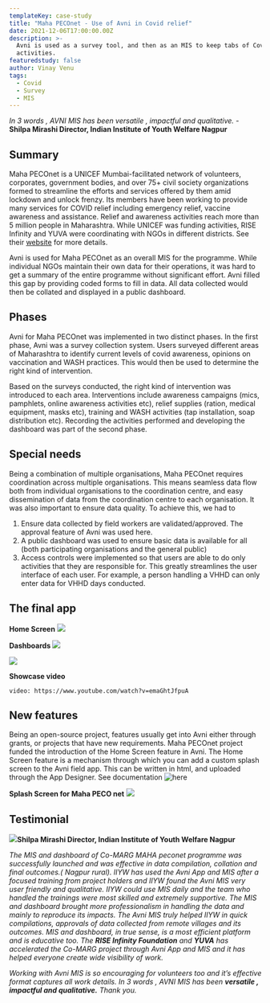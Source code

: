 ```yaml
---
templateKey: case-study
title: "Maha PECOnet - Use of Avni in Covid relief"
date: 2021-12-06T17:00:00.00Z
description: >-
  Avni is used as a survey tool, and then as an MIS to keep tabs of Covid relief 
  activities.
featuredstudy: false
author: Vinay Venu
tags:
  - Covid
  - Survey
  - MIS
---
```


_In 3 words , AVNI MIS has been versatile , impactful and qualitative._ - **Shilpa Mirashi Director, Indian Institute of Youth Welfare Nagpur**

Summary
-------
Maha PECOnet is a UNICEF Mumbai-facilitated network of volunteers, corporates, government bodies, and over 75+ civil society organizations formed to streamline the efforts and services offered by them amid lockdown and unlock frenzy. Its members have been working to provide many services for COVID relief including emergency relief, vaccine awareness and assistance. Relief and awareness activities reach more than 5 million people in Maharashtra. While UNICEF was funding activities, RISE Infinity and YUVA were coordinating with NGOs in different districts. See their <a href="https://mahac19peconet.org" target="_blank" rel="noopener noreferrer">website</a> for more details. 

Avni is used for Maha PECOnet as an overall MIS for the programme. While individual NGOs maintain their own data for their operations, it was hard to get a summary of the entire programme without significant effort. Avni filled this gap by providing coded forms to fill in data. All data collected would then be collated and displayed in a public dashboard. 


Phases
-------
Avni for Maha PECOnet was implemented in two distinct phases. 
In the first phase, Avni was a survey collection system. Users surveyed different areas of Maharashtra to identify current levels of covid awareness, opinions on vaccination and WASH practices. This would then be used to determine the right kind of intervention. 

Based on the surveys conducted, the right kind of intervention was introduced to each area. Interventions include awareness campaigns (mics, pamphlets, online awareness activities etc), relief supplies (ration, medical equipment, masks etc), training and WASH activities (tap installation, soap distribution etc). Recording the activities performed and developing the dashboard was part of the second phase. 


Special needs
-------------
Being a combination of multiple organisations, Maha PECOnet requires coordination across multiple organisations. This means seamless data flow both from individual organisations to the coordination centre, and easy dissemination of data from the coordination centre to each organisation. It was also important to ensure data quality. To achieve this, we had to
1. Ensure data collected by field workers are validated/approved. The approval feature of Avni was used here. 
2. A public dashboard was used to ensure basic data is available for all (both participating organisations and the general public)
3. Access controls were implemented so that users are able to do only activities that they are responsible for. This greatly streamlines the user interface of each user. For example, a person handling a VHHD can only enter data for VHHD days conducted. 


The final app
-------------
**Home Screen**
![](/img/covid-mis-case-study/home.png)

**Dashboards**
![](/img/covid-mis-case-study/dashboard-1.png)

![](/img/covid-mis-case-study/dashboard-2.png)


**Showcase video**

`video: https://www.youtube.com/watch?v=emaGhtJfpuA`

New features
------------
Being an open-source project, features usually get into Avni either through grants, or projects that have new requirements. 
Maha PECOnet project funded the introduction of the Home Screen feature in Avni. The Home Screen feature is a mechanism through which you can add a custom splash screen to the Avni field app. This can be written in html, and uploaded through the App Designer. 
See documentation ![here](https://avni.readme.io/docs/extension-points)

**Splash Screen for Maha PECO net**
![](/img/covid-mis-case-study/splash.png)



Testimonial
------------
![](/img/covid-mis-case-study/shilpa_mirashi.jpg)**Shilpa Mirashi
Director, Indian Institute of Youth Welfare
Nagpur**


_The MIS and dashboard of Co-MARG MAHA peconet programme was successfully launched and was effective in data compilation, collation and final outcomes.( Nagpur rural). IIYW has used the Avni App and MIS after a focused training from project holders and IIYW found the Avni MIS very user friendly and qualitative.
IIYW could use MIS daily and the team who handled the trainings were most skilled and extremely supportive. The MIS and dashboard brought more professionalism in handling the data and mainly to reproduce its impacts.
The Avni MIS truly helped IIYW in quick compilations, approvals of data collected from remote villages and its outcomes. MIS and dashboard, in true sense, is a most efficient platform and is educative too.
The **RISE Infinity Foundation** and **YUVA** has accelerated the Co-MARG project through Avni App and MIS and  it has helped everyone create wide visibility of work._

_Working with Avni MIS is so encouraging for volunteers too and it’s effective format captures all work details.
In 3 words , AVNI MIS has been **versatile , impactful and qualitative.**
Thank you._
